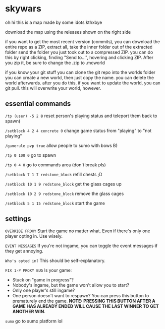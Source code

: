 # skywars
oh hi this is a map made by some idots kthxbye


download the map using the releases shown on the right side

if you want to get the most recent version (commits), you can download the entire repo as a ZIP,
extract all,
take the inner folder out of the extracted folder
send the folder you just took out to a compressed ZIP. you can do this by right clicking, finding "Send to...", hovering and clicking ZIP.
After you zip it, be sure to change the .zip to .mcworld

if you know your git stuff
you can clone the git repo into the worlds folder
you can create a new world, then just copy the name. you can delete the world afterwards.
after you do this, if you want to update the world, you can git pull. this will overwrite your world, however.


## essential commands

`/tp (user) -5 2 8` reset person's playing status and teleport them back to spawn)

`/setblock 4 2 4 concrete 0` change game status from "playing" to "not playing"

`/gamerule pvp true` allow people to sumo with bows B)

`/tp 0 100 0` go to spawn

`/tp 0 4 0` go to commands area (don't break pls)

`/setblock 7 1 7 redstone_block` refill chests ;D

`/setblock 10 1 9 redstone_block` get the glass cages up

`/setblock 10 2 9 redstone_block` remove the glass cages

`/setblock 5 1 15 redstone_block` start the game

## settings

`OVERRIDE PROXY`
Start the game no matter what. Even if there's only one player opting in.
Use wisely.

`EVENT MESSAGES`
If you're not ingame, you can toggle the event messages if they get annoying.

`Who's opted in?`
This should be self-explanatory.

`FIX 1-P PROXY BUG`
Is your game:
- Stuck on "game in progress"?
- Nobody's ingame, but the game won't allow you to start?
- Only one player's still ingame?
- One person doesn't want to respawn?
You can press this button to prematurely end the game.
**NOTE: PRESSING THIS BUTTON AFTER A GAME HAS ALREADY ENDED WILL CAUSE THE LAST WINNER TO GET ANOTHER WIN.**

`sumo`
go to sumo platform lol
